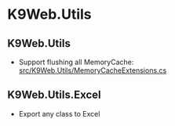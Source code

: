 # K9Web.Utils

## K9Web.Utils
* Support flushing all MemoryCache: [src/K9Web.Utils/MemoryCacheExtensions.cs](src/K9Web.Utils/MemoryCacheExtensions.cs)

## K9Web.Utils.Excel
* Export any class to Excel

